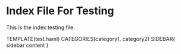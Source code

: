 # Index File For Testing

This is the index testing file.

TEMPLATE(test.haml)
CATEGORIES(category1, category2)
SIDEBAR{
sidebar content
}
